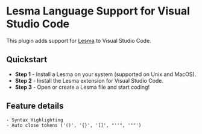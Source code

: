 # Lesma Language Support for Visual Studio Code

This plugin adds support for [Lesma](https://github.com/alinalihassan/Lesma) to Visual Studio Code.

## Quickstart

  - **Step 1** - Install a Lesma on your system (supported on Unix and MacOS).
  - **Step 2** - Install the Lesma extension for Visual Studio Code.
  - **Step 3** - Open or create a Lesma file and start coding!

## Feature details

    - Syntax Highlighting
    - Auto close tokens ('()', '{}', '[]', "''", '""')